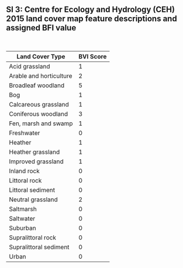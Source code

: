 ## SI 3: Centre for Ecology and Hydrology (CEH) 2015 land cover map feature descriptions and assigned BFI value
<br/>

| Land Cover Type        | BVI Score |
| ---------------------- | --------- |
|Acid grassland          | 1         |
|Arable and horticulture | 2         |
|Broadleaf woodland      | 5         |
|Bog                     | 1         |
|Calcareous grassland    | 1         |
|Coniferous woodland     | 3         |
|Fen, marsh and swamp    | 1         |
|Freshwater              | 0         |
|Heather                 | 1         |
|Heather grassland       | 1         |
|Improved grassland      | 1         |
|Inland rock             | 0         |
|Littoral rock           | 0         |
|Littoral sediment       | 0         |
|Neutral grassland       | 2         |
|Saltmarsh               | 0         |
|Saltwater               | 0         |
|Suburban                | 0         |
|Supralittoral rock      | 0         |
|Supralittoral sediment  | 0         |
|Urban                   | 0         |

